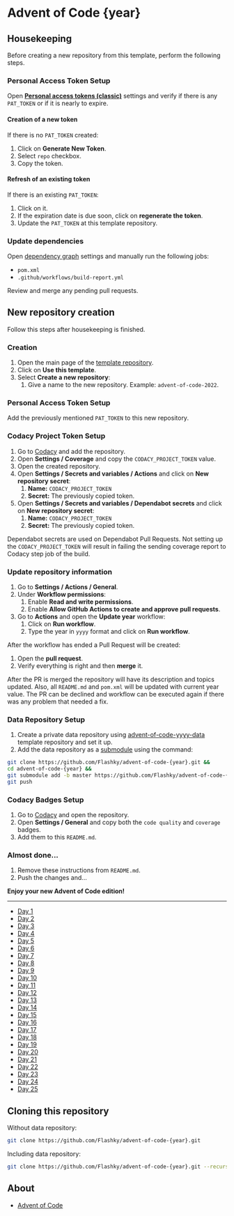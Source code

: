 # Advent of Code {year}

## Housekeeping

Before creating a new repository from this template, perform the following steps.

### Personal Access Token Setup

Open **[Personal access tokens (classic)](https://github.com/settings/tokens)** settings and verify if there is any
``PAT_TOKEN`` or if it is nearly to expire.

#### Creation of a new token

If there is no ``PAT_TOKEN`` created:

1. Click on **Generate New Token**.
2. Select ``repo`` checkbox.
3. Copy the token.

#### Refresh of an existing token

If there is an existing ``PAT_TOKEN``:

1. Click on it.
2. If the expiration date is due soon, click on **regenerate the token**.
3. Update the ``PAT_TOKEN`` at this template repository.

### Update dependencies

Open [dependency graph](https://github.com/Flashky/advent-of-code-yyyy/network/updates) settings 
and manually run the following jobs:

- ``pom.xml``
- ``.github/workflows/build-report.yml``

Review and merge any pending pull requests.

## New repository creation

Follow this steps after housekeeping is finished.

### Creation

1. Open the main page of the [template repository](https://github.com/Flashky/advent-of-code-yyyy).
2. Click on **Use this template**.
3. Select **Create a new repository**:
   1. Give a name to the new repository. Example: ``advent-of-code-2022``.

### Personal Access Token Setup

Add the previously mentioned ``PAT_TOKEN`` to this new repository.

### Codacy Project Token Setup

1. Go to [Codacy](https://app.codacy.com) and add the repository.
2. Open **Settings / Coverage** and copy the ``CODACY_PROJECT_TOKEN`` value.
3. Open the created repository.
5. Open **Settings / Secrets and variables / Actions** and click on **New repository secret**:
   1. **Name:** ``CODACY_PROJECT_TOKEN``
   2. **Secret:** The previously copied token.
6. Open **Settings / Secrets and variables / Dependabot secrets** and click on **New repository secret**:
   1. **Name:** ``CODACY_PROJECT_TOKEN``
   2. **Secret:** The previously copied token.

Dependabot secrets are used on Dependabot Pull Requests. Not setting up the ``CODACY_PROJECT_TOKEN`` will result in failing the sending coverage report to Codacy step job of the build.

### Update repository information

1. Go to **Settings / Actions / General**.
2. Under **Workflow permissions**:
   1. Enable **Read and write permissions**.
   2. Enable **Allow GitHub Actions to create and approve pull requests**.
4. Go to **Actions** and open the **Update year** workflow:
   1. Click on **Run workflow**.
   2. Type the year in ``yyyy`` format and click on **Run workflow**.

After the workflow has ended a Pull Request will be created:
1. Open the **pull request**.
2. Verify everything is right and then **merge** it.
   
After the PR is merged the repository will have its description and topics updated. Also, all ``README.md`` and ``pom.xml`` will be updated with current year value. The PR can be declined and workflow can be executed again if there was any problem that needed a fix.

### Data Repository Setup

1. Create a private data repository using [advent-of-code-yyyy-data](https://github.com/Flashky/advent-of-code-yyyy-data) template repository and set it up.
2. Add the data repository as a [submodule](https://github.blog/2016-02-01-working-with-submodules/) using the command:

```bash
git clone https://github.com/Flashky/advent-of-code-{year}.git &&
cd advent-of-code-{year} &&
git submodule add -b master https://github.com/Flashky/advent-of-code-{year}-data.git src/test/resources/inputs && 
git push
```

### Codacy Badges Setup

1. Go to [Codacy](https://app.codacy.com) and open the repository.
2. Open **Settings / General** and copy both the ``code quality`` and ``coverage`` badges.
3. Add them to this ``README.md``.

### Almost done...

1. Remove these instructions from ``README.md``.
2. Push the changes and...

**Enjoy your new Advent of Code edition!**

---

- [Day 1](https://github.com/Flashky/advent-of-code-{year}/tree/master/src/main/java/com/adventofcode/flashk/day01)
- [Day 2](https://github.com/Flashky/advent-of-code-{year}/tree/master/src/main/java/com/adventofcode/flashk/day02)
- [Day 3](https://github.com/Flashky/advent-of-code-{year}/tree/master/src/main/java/com/adventofcode/flashk/day03)
- [Day 4](https://github.com/Flashky/advent-of-code-{year}/tree/master/src/main/java/com/adventofcode/flashk/day04)
- [Day 5](https://github.com/Flashky/advent-of-code-{year}/tree/master/src/main/java/com/adventofcode/flashk/day05)
- [Day 6](https://github.com/Flashky/advent-of-code-{year}/tree/master/src/main/java/com/adventofcode/flashk/day06)
- [Day 7](https://github.com/Flashky/advent-of-code-{year}/tree/master/src/main/java/com/adventofcode/flashk/day07)
- [Day 8](https://github.com/Flashky/advent-of-code-{year}/tree/master/src/main/java/com/adventofcode/flashk/day08)
- [Day 9](https://github.com/Flashky/advent-of-code-{year}/tree/master/src/main/java/com/adventofcode/flashk/day09)
- [Day 10](https://github.com/Flashky/advent-of-code-{year}/tree/master/src/main/java/com/adventofcode/flashk/day10)
- [Day 11](https://github.com/Flashky/advent-of-code-{year}/tree/master/src/main/java/com/adventofcode/flashk/day11)
- [Day 12](https://github.com/Flashky/advent-of-code-{year}/tree/master/src/main/java/com/adventofcode/flashk/day12)
- [Day 13](https://github.com/Flashky/advent-of-code-{year}/tree/master/src/main/java/com/adventofcode/flashk/day13)
- [Day 14](https://github.com/Flashky/advent-of-code-{year}/tree/master/src/main/java/com/adventofcode/flashk/day14)
- [Day 15](https://github.com/Flashky/advent-of-code-{year}/tree/master/src/main/java/com/adventofcode/flashk/day15)
- [Day 16](https://github.com/Flashky/advent-of-code-{year}/tree/master/src/main/java/com/adventofcode/flashk/day16)
- [Day 17](https://github.com/Flashky/advent-of-code-{year}/tree/master/src/main/java/com/adventofcode/flashk/day17)
- [Day 18](https://github.com/Flashky/advent-of-code-{year}/tree/master/src/main/java/com/adventofcode/flashk/day18)
- [Day 19](https://github.com/Flashky/advent-of-code-{year}/tree/master/src/main/java/com/adventofcode/flashk/day19)
- [Day 20](https://github.com/Flashky/advent-of-code-{year}/tree/master/src/main/java/com/adventofcode/flashk/day20)
- [Day 21](https://github.com/Flashky/advent-of-code-{year}/tree/master/src/main/java/com/adventofcode/flashk/day21)
- [Day 22](https://github.com/Flashky/advent-of-code-{year}/tree/master/src/main/java/com/adventofcode/flashk/day22)
- [Day 23](https://github.com/Flashky/advent-of-code-{year}/tree/master/src/main/java/com/adventofcode/flashk/day23)
- [Day 24](https://github.com/Flashky/advent-of-code-{year}/tree/master/src/main/java/com/adventofcode/flashk/day24)
- [Day 25](https://github.com/Flashky/advent-of-code-{year}/tree/master/src/main/java/com/adventofcode/flashk/day25)

## Cloning this repository

Without data repository:

```bash
git clone https://github.com/Flashky/advent-of-code-{year}.git
```

Including data repository:

```bash
git clone https://github.com/Flashky/advent-of-code-{year}.git --recurse-submodules
```

## About

- [Advent of Code](https://adventofcode.com/{year}/about)
